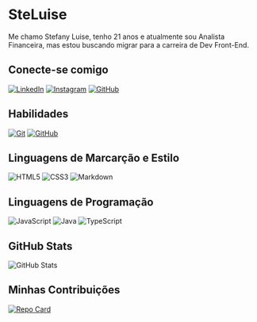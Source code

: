 # SteLuise 

Me chamo Stefany Luise, tenho 21 anos e atualmente sou Analista Financeira, mas estou buscando migrar para a carreira de Dev Front-End.

## Conecte-se comigo
[![LinkedIn](https://img.shields.io/badge/LinkedIn-000?style=for-the-badge&logo=linkedin&logoColor=0E76A8)](https://www.linkedin.com/in/stefanyluise/)
[![Instagram](https://img.shields.io/badge/Instagram-000?style=for-the-badge&logo=instagram)](https://www.instagram.com/stef_lvc/)
[![GitHub](https://img.shields.io/badge/GitHub-000?style=for-the-badge&logo=github&logoColor=)](https://github.com/SteLuise)

## Habilidades
[![Git](https://img.shields.io/badge/Git-blue?style=for-the-badge&logo=git&logoColor=fff)](https://git-scm.com/doc) 
[![GitHub](https://img.shields.io/badge/GitHub-blue?style=for-the-badge&logo=github&logoColor=fff)](https://github.com/)

## Linguagens de Marcarção e Estilo
![HTML5](https://img.shields.io/badge/HTML5-000?style=for-the-badge&logo=html5)
![CSS3](https://img.shields.io/badge/CSS3-000?style=for-the-badge&logo=css3&logoColor=264CE4)
![Markdown](https://img.shields.io/badge/Markdown-000?style=for-the-badge&logo=markdown)


## Linguagens de Programação
![JavaScript](https://img.shields.io/badge/JavaScript-000?style=for-the-badge&logo=javascript)
![Java](https://img.shields.io/badge/Java-000?style=for-the-badge&logo=java)
![TypeScript](https://img.shields.io/badge/TypeScript-000?style=for-the-badge&logo=typescript)

## GitHub Stats
![GitHub Stats](https://github-readme-stats.vercel.app/api?username=SteLuise&theme=transparent&bg_color=000&border_color=30A3DC&show_icons=true&icon_color=30A3DC&title_color=E94D5F&text_color=FFF)


## Minhas Contribuições
[![Repo Card](https://github-readme-stats.vercel.app/api/pin/?username=SteLuise&repo=dio-lab-open-source&bg_color=000&border_color=30A3DC&show_icons=true&icon_color=30A3DC&title_color=E94D5F&text_color=FFF)](https://github.com/SteLuise/dio-lab-open-source)